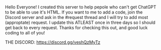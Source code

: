 Hello Everyone! I created this server to help pepole who can't get ChatGPT to be able to use it's HTML. If you want to me to add a code, join the Discord server and
ask in the #request thread and I will try to add most (approptate) request. I update this ATLEAST once in three days so I should get back to every request. 
Thanks for checking this out, and good luck coding to all of you!

THE DISCORD: https://discord.gg/veshQzMyTz
